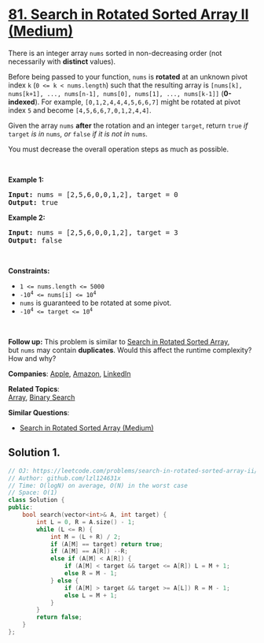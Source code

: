 # [81. Search in Rotated Sorted Array II (Medium)](https://leetcode.com/problems/search-in-rotated-sorted-array-ii)

<p>There is an integer array <code>nums</code> sorted in non-decreasing order (not necessarily with <strong>distinct</strong> values).</p>
<p>Before being passed to your function, <code>nums</code> is <strong>rotated</strong> at an unknown pivot index <code>k</code> (<code>0 &lt;= k &lt; nums.length</code>) such that the resulting array is <code>[nums[k], nums[k+1], ..., nums[n-1], nums[0], nums[1], ..., nums[k-1]]</code> (<strong>0-indexed</strong>). For example, <code>[0,1,2,4,4,4,5,6,6,7]</code> might be rotated at pivot index <code>5</code> and become <code>[4,5,6,6,7,0,1,2,4,4]</code>.</p>
<p>Given the array <code>nums</code> <strong>after</strong> the rotation and an integer <code>target</code>, return <code>true</code><em> if </em><code>target</code><em> is in </em><code>nums</code><em>, or </em><code>false</code><em> if it is not in </em><code>nums</code><em>.</em></p>
<p>You must decrease the overall operation steps as much as possible.</p>
<p>&nbsp;</p>
<p><strong class="example">Example 1:</strong></p>
<pre><strong>Input:</strong> nums = [2,5,6,0,0,1,2], target = 0
<strong>Output:</strong> true
</pre>
<p><strong class="example">Example 2:</strong></p>
<pre><strong>Input:</strong> nums = [2,5,6,0,0,1,2], target = 3
<strong>Output:</strong> false
</pre>
<p>&nbsp;</p>
<p><strong>Constraints:</strong></p>
<ul>
	<li><code>1 &lt;= nums.length &lt;= 5000</code></li>
	<li><code>-10<sup>4</sup> &lt;= nums[i] &lt;= 10<sup>4</sup></code></li>
	<li><code>nums</code> is guaranteed to be rotated at some pivot.</li>
	<li><code>-10<sup>4</sup> &lt;= target &lt;= 10<sup>4</sup></code></li>
</ul>
<p>&nbsp;</p>
<p><strong>Follow up:</strong> This problem is similar to&nbsp;<a href="/problems/search-in-rotated-sorted-array/description/" target="_blank">Search in Rotated Sorted Array</a>, but&nbsp;<code>nums</code> may contain <strong>duplicates</strong>. Would this affect the runtime complexity? How and why?</p>

**Companies**:
[Apple](https://leetcode.com/company/apple), [Amazon](https://leetcode.com/company/amazon), [LinkedIn](https://leetcode.com/company/linkedin)

**Related Topics**:  
[Array](https://leetcode.com/tag/array/), [Binary Search](https://leetcode.com/tag/binary-search/)

**Similar Questions**:
* [Search in Rotated Sorted Array (Medium)](https://leetcode.com/problems/search-in-rotated-sorted-array/)

## Solution 1.

```cpp
// OJ: https://leetcode.com/problems/search-in-rotated-sorted-array-ii/
// Author: github.com/lzl124631x
// Time: O(logN) on average, O(N) in the worst case
// Space: O(1)
class Solution {
public:
    bool search(vector<int>& A, int target) {
        int L = 0, R = A.size() - 1;
        while (L <= R) {
            int M = (L + R) / 2;
            if (A[M] == target) return true;
            if (A[M] == A[R]) --R;
            else if (A[M] < A[R]) {
                if (A[M] < target && target <= A[R]) L = M + 1;
                else R = M - 1;
            } else {
                if (A[M] > target && target >= A[L]) R = M - 1;
                else L = M + 1;
            }
        }
        return false;
    }
};
```